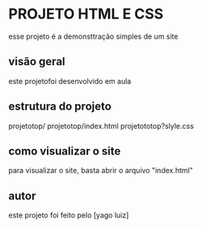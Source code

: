 # PROJETO HTML E CSS
esse projeto é a demonsttração simples de um site

## visão geral
este projetofoi desenvolvido em aula

## estrutura do projeto
projetotop/
projetotop/index.html
projetototop?slyle.css

## como visualizar o site
para visualizar o site, basta abrir o arquivo "index.html"

## autor
este projeto foi feito pelo [yago luiz]

